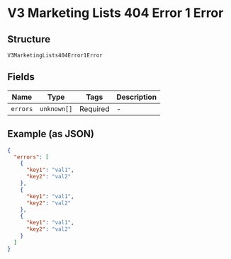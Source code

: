 
# V3 Marketing Lists 404 Error 1 Error

## Structure

`V3MarketingLists404Error1Error`

## Fields

| Name | Type | Tags | Description |
|  --- | --- | --- | --- |
| `errors` | `unknown[]` | Required | - |

## Example (as JSON)

```json
{
  "errors": [
    {
      "key1": "val1",
      "key2": "val2"
    },
    {
      "key1": "val1",
      "key2": "val2"
    },
    {
      "key1": "val1",
      "key2": "val2"
    }
  ]
}
```

